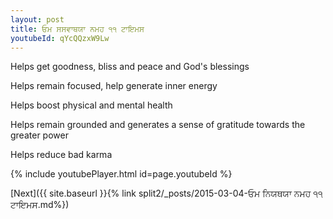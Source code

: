 ```yaml
---
layout: post
title: ਓਮ ਸਸਵਾਥਯਾ ਨਮਹ ੧੧ ਟਾਇਮਸ
youtubeId: qYcQQzxW9Lw
---
```

 
 
Helps get goodness, bliss and peace and God's blessings
 
Helps remain focused, help generate inner energy 
 
Helps boost physical and mental health 
 
Helps remain grounded and generates a sense of gratitude towards the greater power 
 
Helps reduce bad karma
 
 
 
 


{% include youtubePlayer.html id=page.youtubeId %}
 
[Next]({{ site.baseurl }}{% link  split2/_posts/2015-03-04-ਓਮ ਨਿਯਥਯਾ ਨਮਹ ੧੧ ਟਾਇਮਸ.md%})
 
